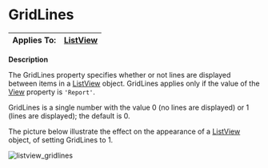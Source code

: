 




<h1 class="heading"><span class="name">GridLines</span></h1>

| Applies To: | [ListView](../a-z/listview.md) |
| --- | ---  |


**Description**


The GridLines property specifies whether or not lines are displayed between items in a [ListView](../a-z/listview.md) object. GridLines applies only if the value of the [View](../a-z/view.md) property is `'Report'`.


GridLines is a single number with the value 0 (no lines are displayed) or 1 (lines are displayed); the default is 0.


The picture below illustrate the effect on the appearance of a [ListView](../a-z/listview.md) object, of setting GridLines to 1.


![listview_gridlines](../img/listview-gridlines.png)



